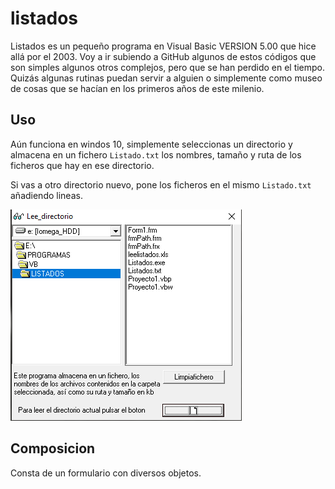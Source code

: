 # listados
Listados es un pequeño programa en Visual Basic VERSION 5.00 que hice allá por el 2003.
Voy a ir subiendo a GitHub algunos de estos códigos que son simples algunos otros complejos, pero que se han perdido en el tiempo.
Quizás algunas rutinas puedan servir a alguien o simplemente como museo de cosas que se hacían en los primeros años de este milenio.

## Uso
Aún funciona en windos 10, simplemente seleccionas un directorio y almacena en un fichero `Listado.txt` los nombres, tamaño y ruta de los ficheros que hay en ese directorio.

Si vas a otro directorio nuevo, pone los ficheros en el mismo `Listado.txt` añadiendo lineas.

![imagen del programa](listados_front.png)

## Composicion
Consta de un formulario con diversos objetos.





